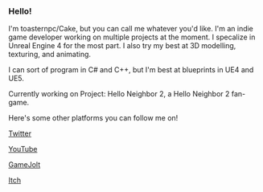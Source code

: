 ### Hello!

I'm toasternpc/Cake, but you can call me whatever you'd like. I'm an indie game developer working on multiple projects at the moment. I specalize in Unreal Engine 4 for the most part. I also try my best at 3D modelling, texturing, and animating.

I can sort of program in C# and C++, but I'm best at blueprints in UE4 and UE5.

Currently working on Project: Hello Neighbor 2, a Hello Neighbor 2 fan-game.

Here's some other platforms you can follow me on!

[Twitter](https://twitter.com/Cake45214)

[YouTube](https://www.youtube.com/Cake45)

[GameJolt](https://gamejolt.com/@CakeEaters)

[Itch](https://cake-eaters.itch.io/)

